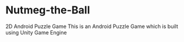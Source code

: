 # Nutmeg-the-Ball
2D Android Puzzle Game
This is an Android Puzzle Game which is built using Unity Game Engine
